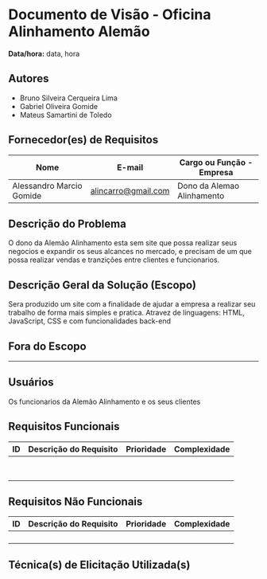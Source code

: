 # Documento de Visão - Oficina Alinhamento Alemão

**Data/hora:** data, hora  

## Autores
- Bruno Silveira Cerqueira Lima
- Gabriel Oliveira Gomide
- Mateus Samartini de Toledo

## Fornecedor(es) de Requisitos

| Nome | E-mail | Cargo ou Função - Empresa |
| --- | --- | --- |
|Alessandro Marcio Gomide|alincarro@gmail.com|Dono da Alemao Alinhamento|

## Descrição do Problema
O dono da Alemão Alinhamento esta sem site que possa realizar seus negocios e expandir os seus alcances no mercado, e precisam de um que possa realizar vendas e tranzições entre clientes e funcionarios.
## Descrição Geral da Solução (Escopo)
Sera produzido um site com a finalidade de ajudar a empresa a realizar seu trabalho de forma mais simples e pratica. Atravez de linguagens: HTML, JavaScript, CSS e com funcionalidades back-end
## Fora do Escopo
---
## Usuários
Os funcionarios da Alemão Alinhamento e os seus clientes
## Requisitos Funcionais

| ID | Descrição do Requisito | Prioridade | Complexidade |
| --- | --- | --- | --- |
| | | | |
| | | | |
| | | | |
| | | | |
| | | | |
| | | | |
| | | | |
| | | | |

## Requisitos Não Funcionais

| ID | Descrição do Requisito | Prioridade | Complexidade |
| --- | --- | --- | --- |
| | | | |
| | | | |
| | | | |
| | | | |

## Técnica(s) de Elicitação Utilizada(s)

